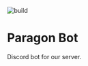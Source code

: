 ![build](https://github.com/Paragon-Studios/Paragon-Bot/actions/workflows/node.js.yml/badge.svg)
# Paragon Bot

Discord bot for our server.
